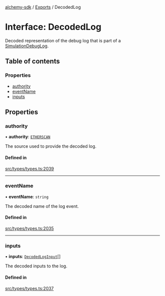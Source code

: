 [alchemy-sdk](../README.md) / [Exports](../modules.md) / DecodedLog

# Interface: DecodedLog

Decoded representation of the debug log that is part of a
[SimulationDebugLog](SimulationDebugLog.md).

## Table of contents

### Properties

- [authority](DecodedLog.md#authority)
- [eventName](DecodedLog.md#eventname)
- [inputs](DecodedLog.md#inputs)

## Properties

### authority

• **authority**: [`ETHERSCAN`](../enums/DecodingAuthority.md#etherscan)

The source used to provide the decoded log.

#### Defined in

[src/types/types.ts:2039](https://github.com/alchemyplatform/alchemy-sdk-js/blob/80b6e91/src/types/types.ts#L2039)

___

### eventName

• **eventName**: `string`

The decoded name of the log event.

#### Defined in

[src/types/types.ts:2035](https://github.com/alchemyplatform/alchemy-sdk-js/blob/80b6e91/src/types/types.ts#L2035)

___

### inputs

• **inputs**: [`DecodedLogInput`](DecodedLogInput.md)[]

The decoded inputs to the log.

#### Defined in

[src/types/types.ts:2037](https://github.com/alchemyplatform/alchemy-sdk-js/blob/80b6e91/src/types/types.ts#L2037)
